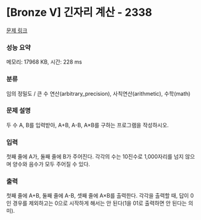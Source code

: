 # [Bronze V] 긴자리 계산 - 2338 

[문제 링크](https://www.acmicpc.net/problem/2338) 

### 성능 요약

메모리: 17968 KB, 시간: 228 ms

### 분류

임의 정밀도 / 큰 수 연산(arbitrary_precision), 사칙연산(arithmetic), 수학(math)

### 문제 설명

<p>두 수 A, B를 입력받아, A+B, A-B, A×B를 구하는 프로그램을 작성하시오.</p>

### 입력 

 <p>첫째 줄에 A가, 둘째 줄에 B가 주어진다. 각각의 수는 10진수로 1,000자리를 넘지 않으며 양수와 음수가 모두 주어질 수 있다.</p>

### 출력 

 <p>첫째 줄에 A+B, 둘째 줄에 A-B, 셋째 줄에 A×B를 출력한다. 각각을 출력할 때, 답이 0인 경우를 제외하고는 0으로 시작하게 해서는 안 된다(1을 01로 출력하면 안 된다는 의미).</p>


